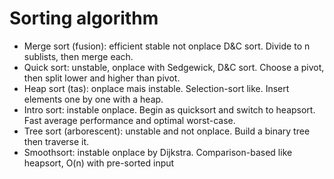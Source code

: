 # Sorting algorithm

- Merge sort (fusion): efficient stable not onplace D&C sort. Divide to n sublists, then merge each.
- Quick sort: unstable, onplace with Sedgewick, D&C sort. Choose a pivot, then split lower and higher than pivot.
- Heap sort (tas): onplace mais instable. Selection-sort like. Insert elements one by one with a heap.
- Intro sort: instable onplace. Begin as quicksort and switch to heapsort. Fast average performance and optimal worst-case.
- Tree sort (arborescent): unstable and not onplace. Build a binary tree then traverse it.
- Smoothsort: instable onplace by Dijkstra. Comparison-based like heapsort, O(n) with pre-sorted input
